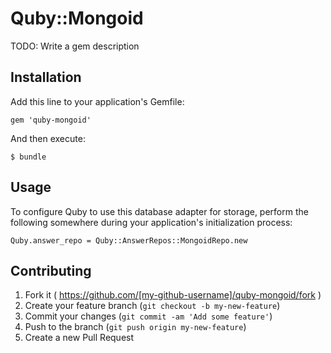 # Quby::Mongoid

TODO: Write a gem description

## Installation

Add this line to your application's Gemfile:

    gem 'quby-mongoid'

And then execute:

    $ bundle

## Usage

To configure Quby to use this database adapter for storage, perform the following somewhere during your application's initialization process:

    Quby.answer_repo = Quby::AnswerRepos::MongoidRepo.new

## Contributing

1. Fork it ( https://github.com/[my-github-username]/quby-mongoid/fork )
2. Create your feature branch (`git checkout -b my-new-feature`)
3. Commit your changes (`git commit -am 'Add some feature'`)
4. Push to the branch (`git push origin my-new-feature`)
5. Create a new Pull Request
